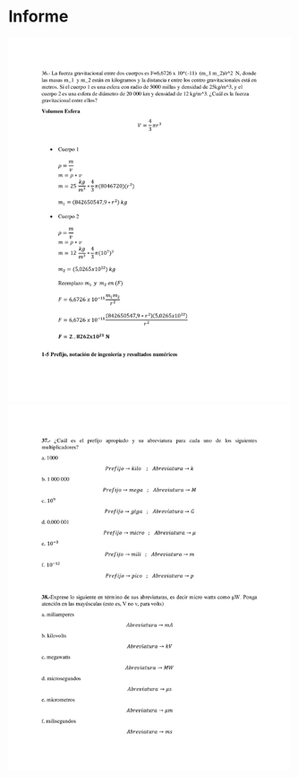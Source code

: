 # Informe
![](https://github.com/Kevinsan21/Imagenes/blob/main/circuitos%20electricos_01.jpg)
![](https://github.com/Kevinsan21/Imagenes/blob/main/circuitos%20electricos_02.jpg)

